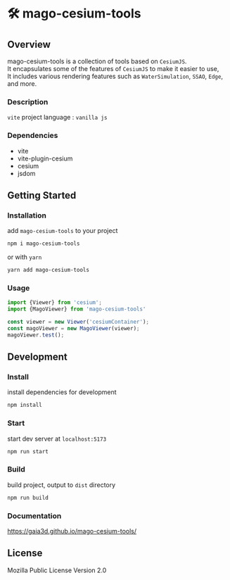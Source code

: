 # 🛠️ mago-cesium-tools

## Overview

mago-cesium-tools is a collection of tools based on `CesiumJS`.  
It encapsulates some of the features of `CesiumJS` to make it easier to use,  
It includes various rendering features such as `WaterSimulation`, `SSAO`, `Edge`, and more.

### Description

`vite` project
language : `vanilla js`

### Dependencies

- vite
- vite-plugin-cesium
- cesium
- jsdom

## Getting Started

### Installation

add `mago-cesium-tools` to your project

```bash
npm i mago-cesium-tools
```

or with `yarn`

```bash
yarn add mago-cesium-tools
```

### Usage

```javascript
import {Viewer} from 'cesium';
import {MagoViewer} from 'mago-cesium-tools'

const viewer = new Viewer('cesiumContainer');
const magoViewer = new MagoViewer(viewer);
magoViewer.test();
```

## Development

### Install

install dependencies for development

```bash
npm install
```

### Start

start dev server at `localhost:5173`

```bash
npm run start
```

### Build

build project, output to `dist` directory

```bash
npm run build
```

### Documentation

https://gaia3d.github.io/mago-cesium-tools/

## License

Mozilla Public License Version 2.0
